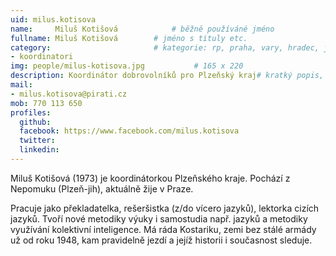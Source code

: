 ```yaml
---
uid: milus.kotisova
name:     Miluš Kotišová      		# běžně používáné jméno
fullname: Miluš Kotišová  		# jméno s tituly etc.
category:                 		# kategorie: rp, praha, vary, hradec, jmk, senat
- koordinatori
img: people/milus-kotisova.jpg           # 165 x 220
description: Koordinátor dobrovolníků pro Plzeňský kraj# kratký popis, max 160 znaků
mail:
- milus.kotisova@pirati.cz
mob: 770 113 650
profiles:
  github:
  facebook: https://www.facebook.com/milus.kotisova
  twitter:
  linkedin:
---
```


Miluš Kotišová (1973) je koordinátorkou Plzeňského kraje. Pochází z Nepomuku (Plzeň-jih), aktuálně žije v Praze.

Pracuje jako překladatelka, rešeršistka (z/do vícero jazyků), lektorka cizích jazyků. Tvoří nové metodiky výuky i samostudia např. jazyků a metodiky využívání kolektivní inteligence. Má ráda Kostariku, zemi bez stálé armády už od roku 1948, kam pravidelně jezdí a jejíž historii i současnost sleduje.


